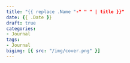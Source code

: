 ```yaml
---
title: "{{ replace .Name "-" " " | title }}"
date: {{ .Date }}
draft: true
categories:
- Journal
tags:
- Journal
bigimg: [{ src: "/img/cover.png" }]
---
```


